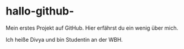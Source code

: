 # hallo-github-
Mein erstes Projekt auf GitHub. Hier erfährst du ein wenig über mich.


Ich heiße Divya und bin Studentin an der WBH.
